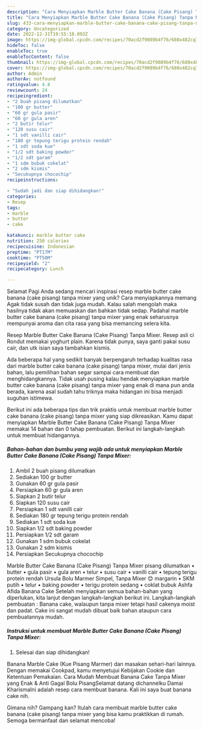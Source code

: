 ```yaml
---
description: "Cara Menyiapkan Marble Butter Cake Banana (Cake Pisang) Tanpa Mixer yang Lezat Sekali, Mengugah Selera"
title: "Cara Menyiapkan Marble Butter Cake Banana (Cake Pisang) Tanpa Mixer yang Lezat Sekali, Mengugah Selera"
slug: 433-cara-menyiapkan-marble-butter-cake-banana-cake-pisang-tanpa-mixer-yang-lezat-sekali-mengugah-selera
category: Uncategorized
date: 2022-12-31T19:55:18.093Z
image: https://img-global.cpcdn.com/recipes/70acd2f9089b4f76/680x482cq70/marble-butter-cake-banana-cake-pisang-tanpa-mixer-foto-resep-utama.jpg
hideToc: false
enableToc: true
enableTocContent: false
thumbnail: https://img-global.cpcdn.com/recipes/70acd2f9089b4f76/680x482cq70/marble-butter-cake-banana-cake-pisang-tanpa-mixer-foto-resep-utama.jpg
cover: https://img-global.cpcdn.com/recipes/70acd2f9089b4f76/680x482cq70/marble-butter-cake-banana-cake-pisang-tanpa-mixer-foto-resep-utama.jpg
author: Admin
authorAv: notfound
ratingvalue: 4.8
reviewcount: 24
recipeingredient:
- "2 buah pisang dilumatkan"
- "100 gr butter"
- "60 gr gula pasir"
- "60 gr gula aren"
- "2 butir telur"
- "120 susu cair"
- "1 sdt vanilli cair"
- "180 gr tepung terigu protein rendah"
- "1 sdt soda kue"
- "1/2 sdt baking powder"
- "1/2 sdt garam"
- "1 sdm bubuk cokelat"
- "2 sdm kismis"
- "Secukupnya chocochip"
recipeinstructions:

- "Sudah jadi dan siap dihidangkan!"
categories:
- Resep
tags:
- marble
- butter
- cake

katakunci: marble butter cake 
nutrition: 250 calories
recipecuisine: Indonesian
preptime: "PT17M"
cooktime: "PT50M"
recipeyield: "2"
recipecategory: Lunch

---
```



Selamat Pagi Anda sedang mencari inspirasi resep marble butter cake banana (cake pisang) tanpa mixer yang unik? Cara menyiapkannya memang Agak tidak susah dan tidak juga mudah. Kalau salah mengolah maka hasilnya tidak akan memuaskan dan bahkan tidak sedap. Padahal marble butter cake banana (cake pisang) tanpa mixer yang enak seharusnya mempunyai aroma dan cita rasa yang bisa memancing selera kita.


Resep Marble Butter Cake Banana (Cake Pisang) Tanpa Mixer. Resep asli ci Rondut memakai yoghurt plain. Karena tidak punya, saya ganti pakai susu cair, dan utk isian saya tambahkan kismis.

Ada beberapa hal yang sedikit banyak berpengaruh terhadap kualitas rasa dari marble butter cake banana (cake pisang) tanpa mixer, mulai dari jenis bahan, lalu pemilihan bahan segar sampai cara membuat dan menghidangkannya. Tidak usah pusing kalau hendak menyiapkan marble butter cake banana (cake pisang) tanpa mixer yang enak di mana pun anda berada, karena asal sudah tahu triknya maka hidangan ini bisa menjadi suguhan istimewa.


Berikut ini ada beberapa tips dan trik praktis untuk membuat marble butter cake banana (cake pisang) tanpa mixer yang siap dikreasikan. Kamu dapat menyiapkan Marble Butter Cake Banana (Cake Pisang) Tanpa Mixer memakai 14 bahan dan 0 tahap pembuatan. Berikut ini langkah-langkah untuk membuat hidangannya.

<!--inarticleads1-->

##### Bahan-bahan dan bumbu yang wajib ada untuk menyiapkan Marble Butter Cake Banana (Cake Pisang) Tanpa Mixer:

1. Ambil 2 buah pisang dilumatkan
1. Sediakan 100 gr butter
1. Gunakan 60 gr gula pasir
1. Persiapkan 60 gr gula aren
1. Siapkan 2 butir telur
1. Siapkan 120 susu cair
1. Persiapkan 1 sdt vanilli cair
1. Sediakan 180 gr tepung terigu protein rendah
1. Sediakan 1 sdt soda kue
1. Siapkan 1/2 sdt baking powder
1. Persiapkan 1/2 sdt garam
1. Gunakan 1 sdm bubuk cokelat
1. Gunakan 2 sdm kismis
1. Persiapkan Secukupnya chocochip


Marble Butter Cake Banana (Cake Pisang) Tanpa Mixer pisang dilumatkan • butter • gula pasir • gula aren • telur • susu cair • vanilli cair • tepung terigu protein rendah Ursula Bolu Marmer Simpel, Tanpa Mixer 😊 margarin • SKM putih • telur • baking powder • terigu protein sedang • coklat bubuk Ashfa Afida Banana Cake Setelah menyiapkan semua bahan-bahan yang diperlukan, kita lanjut dengan langkah-langkah berikut ini. Langkah-langkah pembuatan : Banana cake, walaupun tanpa mixer tetapi hasil cakenya moist dan padat. Cake ini sangat mudah dibuat baik bahan ataupun cara pembuatannya mudah. 

<!--inarticleads2-->

##### Instruksi untuk membuat Marble Butter Cake Banana (Cake Pisang) Tanpa Mixer:


1. Selesai dan siap dihidangkan!

Banana Marble Cake (Kue Pisang Marmer) dan masakan sehari-hari lainnya. Dengan memakai Cookpad, kamu menyetujui Kebijakan Cookie dan Ketentuan Pemakaian. Cara Mudah Membuat Banana Cake Tanpa Mixer yang Enak &amp; Anti Gagal Bolu PisangSelamat datang dichannelku Damai KharismaIni adalah resep cara membuat banana. Kali ini saya buat banana cake nih. 

Gimana nih? Gampang kan? Itulah cara membuat marble butter cake banana (cake pisang) tanpa mixer yang bisa kamu praktikkan di rumah. Semoga bermanfaat dan selamat mencoba!
